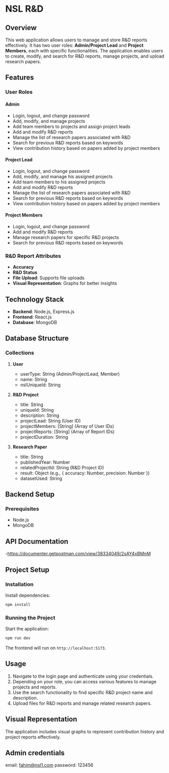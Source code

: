 

# NSL R&D 

## Overview

This web application allows users to manage and store R&D reports effectively. It has two user roles: **Admin/Project Lead** and **Project Members**, each with specific functionalities. The application enables users to create, modify, and search for R&D reports, manage projects, and upload research papers.

## Features

### User Roles

#### Admin
- Login, logout, and change password
- Add, modify, and manage projects
- Add team members to projects and assign project leads
- Add and modify R&D reports
- Manage the list of research papers associated with R&D
- Search for previous R&D reports based on keywords
- View contribution history based on papers added by project members

#### Project Lead
- Login, logout, and change password
- Add, modify, and manage his assigned projects
- Add team members to his assigned projects
- Add and modify R&D reports
- Manage the list of research papers associated with R&D
- Search for previous R&D reports based on keywords
- View contribution history based on papers added by project members

#### Project Members
- Login, logout, and change password
- Add and modify R&D reports
- Manage research papers for specific R&D projects
- Search for previous R&D reports based on keywords

### R&D Report Attributes
- **Accuracy**
- **R&D Status**
- **File Upload**: Supports file uploads
- **Visual Representation**: Graphs for better insights

## Technology Stack

- **Backend**: Node.js, Express.js
- **Frontend**: React.js
- **Database**: MongoDB

## Database Structure

### Collections

1. **User**
   - userType: String (Admin/ProjectLead, Member)
   - name: String
   - nslUniqueId: String

2. **R&D Project**
   - title: String
   - uniqueId: String
   - description: String
   - projectLead: String (User ID)
   - projectMembers: [String] (Array of User IDs)
   - projectReports: [String] (Array of Report IDs)
   - projectDuration: String

3. **Research Paper**
   - title: String
   - publishedYear: Number
   - relatedProjectId: String (R&D Project ID)
   - result: Object (e.g., { accuracy: Number, precision: Number })
   - datasetUsed: String

## Backend Setup

### Prerequisites
- Node.js
- MongoDB


## API Documentation
 -https://documenter.getpostman.com/view/38334049/2sAY4xBMnM


## Project Setup

### Installation

Install dependencies:
```bash
npm install
```

### Running the Project
Start the application:
```bash
npm run dev
```
The frontend will run on `http://localhost:5173`.

## Usage

1. Navigate to the login page and authenticate using your credentials.
2. Depending on your role, you can access various features to manage projects and reports.
3. Use the search functionality to find specific R&D project name and description.
4. Upload files for R&D reports and manage related research papers.

## Visual Representation
The application includes visual graphs  to represent contribution history and project reports effectively.


## Admin credentials
   email: fahim@nsl1.com
   password: 123456
